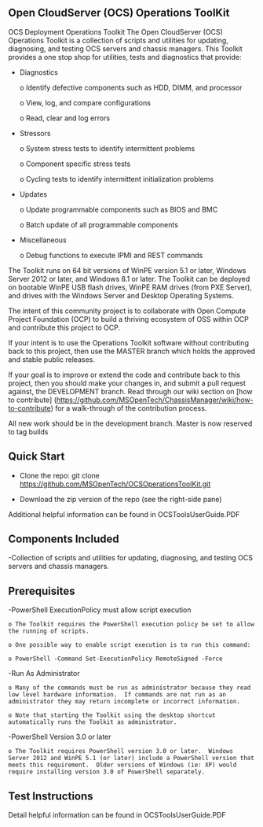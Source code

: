 ## Open CloudServer (OCS) Operations ToolKit

OCS Deployment Operations Toolkit
The Open CloudServer (OCS) Operations Toolkit is a collection of scripts and utilities for updating, diagnosing, and testing OCS servers and chassis managers.  This Toolkit provides a one stop shop for utilities, tests and diagnostics that provide: 

- Diagnostics 

	o Identify defective components such as HDD, DIMM, and processor 

	o View, log, and compare configurations  

	o Read, clear and log errors 

- Stressors 

	o System stress tests to identify intermittent problems 

	o Component specific stress tests  

	o Cycling tests to identify intermittent initialization problems 

-  Updates 

	o Update programmable components such as BIOS and BMC 

	o Batch update of all programmable components   

- Miscellaneous 

	o Debug functions to execute IPMI and REST commands  

The Toolkit runs on 64 bit versions of WinPE version 5.1 or later, Windows Server 2012 or later, and Windows 8.1 or later. The Toolkit can be deployed on bootable WinPE USB flash drives, WinPE RAM drives (from PXE Server), and drives with the Windows Server and Desktop Operating Systems.

The intent of this community project is to collaborate with Open Compute Project Foundation (OCP) to build a thriving ecosystem of OSS within OCP and contribute this project to OCP. 

If your intent is to use the Operations Toolkit software without contributing back to this project, then use the MASTER branch which holds the approved and stable public releases. 

If your goal is to improve or extend the code and contribute back to this project, then you should make your changes in, and submit a pull request against, the DEVELOPMENT branch. Read through our wiki section on [how to contribute] (https://github.com/MSOpenTech/ChassisManager/wiki/how-to-contribute) for a walk-through of the contribution process.

All new work should be in the development branch. Master is now reserved to tag builds 


## Quick Start

- Clone the repo: git clone https://github.com/MSOpenTech/OCSOperationsToolKit.git

- Download the zip version of the repo (see the right-side pane)

Additional helpful information can be found in OCSToolsUserGuide.PDF


## Components Included 

-Collection of scripts and utilities for updating, diagnosing, and testing OCS servers and chassis managers. 

## Prerequisites

-PowerShell ExecutionPolicy must allow script execution 

	o The Toolkit requires the PowerShell execution policy be set to allow the running of scripts.  

	o One possible way to enable script execution is to run this command: 

	o PowerShell -Command Set-ExecutionPolicy RemoteSigned -Force 

-Run As Administrator 

	o Many of the commands must be run as administrator because they read low level hardware information.  If commands are not run as an administrator they may return incomplete or incorrect information. 

	o Note that starting the Toolkit using the desktop shortcut automatically runs the Toolkit as administrator.  

-PowerShell Version 3.0 or later 

	o The Toolkit requires PowerShell version 3.0 or later.  Windows Server 2012 and WinPE 5.1 (or later) include a PowerShell version that meets this requirement.  Older versions of Windows (ie: XP) would require installing version 3.0 of PowerShell separately.  


## Test Instructions

Detail helpful information can be found in OCSToolsUserGuide.PDF
